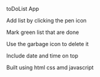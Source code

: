toDoList App 

Add list by clicking the pen icon

Mark green list that are done

Use the garbage icon to delete it

Include date and time on top

Built using html css amd javascript
